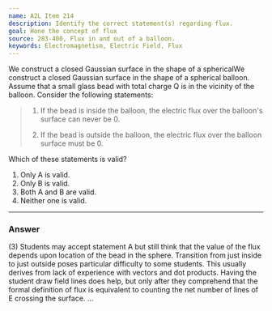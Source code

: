 ```yaml
---
name: A2L Item 214
description: Identify the correct statement(s) regarding flux.
goal: Hone the concept of flux
source: 283-400, Flux in and out of a balloon.
keywords: Electromagnetism, Electric Field, Flux
---
```


We construct a closed Gaussian surface in the shape of a sphericalWe construct a closed Gaussian surface in the shape of a spherical
balloon. Assume that a small glass bead with total charge Q is in the
vicinity of the balloon. Consider the following statements:
>
>1. If the bead is inside the balloon, the electric flux over the
balloon's surface can never be 0. 
>
>2. If the bead is outside the balloon,
the electric flux over the balloon surface must be 0.

Which of these statements is valid?

1. Only A is valid.
2. Only B is valid.
3. Both A and B are valid.
4. Neither one is valid.

<hr/>

### Answer

(3) Students may accept statement A but still think that the value of
the flux depends upon location of the bead in the sphere. Transition
from just inside to just outside poses particular difficulty to some
students. This usually derives from lack of experience with vectors and
dot products. Having the student draw field lines does help, but only
after they comprehend that the formal definition of flux is equivalent
to counting the net number of lines of E crossing the surface.
...
